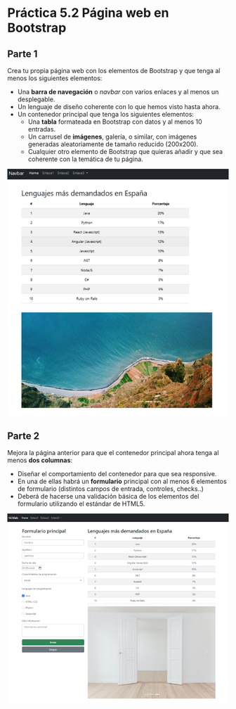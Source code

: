 # Práctica 5.2 Página web en Bootstrap

## Parte 1

Crea tu propia página web con los elementos de Bootstrap y que tenga al menos los siguientes elementos:
-   Una **barra de navegación** o *navbar* con varios enlaces y al menos un desplegable.
-   Un lenguaje de diseño coherente con lo que hemos visto hasta ahora.
-   Un contenedor principal que tenga los siguientes elementos:
    - Una **tabla** formateada en Bootstrap con datos y al menos 10 entradas.
    - Un carrusel de **imágenes**, galería, o similar, con imágenes generadas aleatoriamente de tamaño reducido (200x200).
    - Cualquier otro elemento de Bootstrap que quieras añadir y que sea coherente con la temática de tu página.

![](media/EjercicioBootstrap1.png)

## Parte 2

Mejora la página anterior para que el contenedor principal ahora tenga al menos **dos columnas**:
- Diseñar el comportamiento del contenedor para que sea responsive.
- En una de ellas habrá un **formulario** principal con al menos 6 elementos de formulario (distintos campos de entrada, controles, checks..)
- Deberá de hacerse una validación básica de los elementos del formulario utilizando el estándar de HTML5.

![](media/EjercicioBootstrap2.png)
